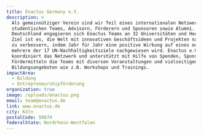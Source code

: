 ```yaml
---
title: Enactus Germany e.V.
description: >
  Als gemeinnütziger Verein sind wir Teil eines internationalen Netzwerks aus
  studentischen Teams, Advisorn, Förderern und Sponsoren sowie Alumni. In
  Deutschland engagieren sich Enactus Teams an 32 Universitäten und Hochschulen.
  Ziel ist es, die Welt mit innovativen Geschäftsideen und Projekten nachhaltig
  zu verbessern, indem Jahr für Jahr eine positive Wirkung auf eines oder
  mehrere der 17 UN-Nachhaltigkeitsziele nachgewiesen wird. Enactus e.V.
  koordiniert das Netzwerk und unterstützt mit Hilfe von Spenden, Sponsoring und
  Fördermitteln die Teams mit diversen Veranstaltungen und vielseitigen
  Bildungsangeboten wie z.B. Workshops und Trainings.
impactArea:
  - Bildung
  - Entrepreneurshipförderung
organization: true
image: /uploads/enactus.png
email: team@enactus.de
link: www.enactus.de
city: Köln
postalCode: 50674
federalState: Nordrhein-Westfalen
---
```

